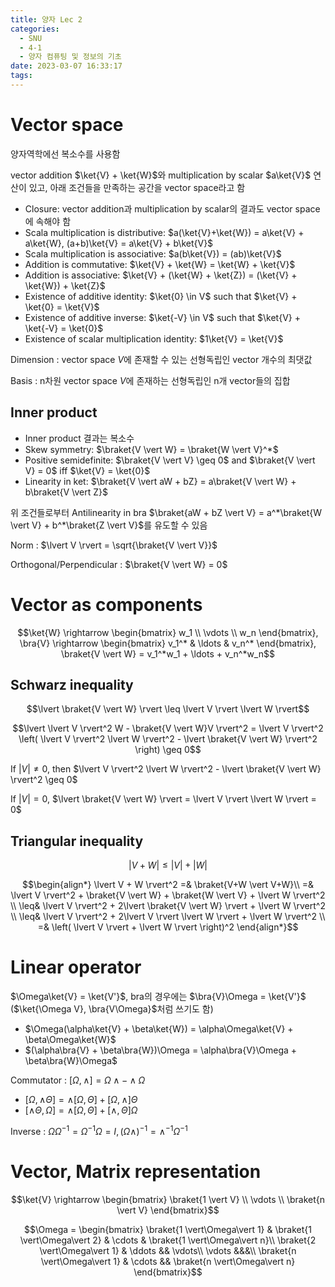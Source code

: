 ```yaml
---
title: 양자 Lec 2
categories:
  - SNU
  - 4-1
  - 양자 컴퓨팅 및 정보의 기초
date: 2023-03-07 16:33:17
tags:
---
```


# Vector space

양자역학에선 복소수를 사용함

vector addition $\ket{V} + \ket{W}$와 multiplication by scalar $a\ket{V}$ 연산이 있고, 아래 조건들을 만족하는 공간을 vector space라고 함

- Closure: vector addition과 multiplication by scalar의 결과도 vector space에 속해야 함
- Scala multiplication is distributive: $a(\ket{V}+\ket{W}) = a\ket{V} + a\ket{W}, (a+b)\ket{V} = a\ket{V} + b\ket{V}$
- Scala multiplication is associative: $a(b\ket{V}) = (ab)\ket{V}$
- Addition is commutative: $\ket{V} + \ket{W} = \ket{W} + \ket{V}$
- Addition is associative: $\ket{V} + (\ket{W} + \ket{Z}) = (\ket{V} + \ket{W}) + \ket{Z}$
- Existence of additive identity: $\ket{0} \in V$ such that $\ket{V} + \ket{0} = \ket{V}$
- Existence of additive inverse: $\ket{-V} \in V$ such that $\ket{V} + \ket{-V} = \ket{0}$
- Existence of scalar multiplication identity: $1\ket{V} = \ket{V}$

Dimension
: vector space $V$에 존재할 수 있는 선형독립인 vector 개수의 최댓값

Basis
: n차원 vector space $V$에 존재하는 선형독립인 n개 vector들의 집합

## Inner product

- Inner product 결과는 복소수
- Skew symmetry: $\braket{V \vert W} = \braket{W \vert V}^*$
- Positive semidefinite: $\braket{V \vert V} \geq 0$ and $\braket{V \vert V} = 0$ iff $\ket{V} = \ket{0}$
- Linearity in ket: $\braket{V \vert aW + bZ} = a\braket{V \vert W} + b\braket{V \vert Z}$

위 조건들로부터 Antilinearity in bra $\braket{aW + bZ \vert V} = a^*\braket{W \vert V} + b^*\braket{Z \vert V}$를 유도할 수 있음

Norm
: $\lvert V \rvert = \sqrt{\braket{V \vert V}}$

Orthogonal/Perpendicular
: $\braket{V \vert W} = 0$

# Vector as components

$$\ket{W} \rightarrow \begin{bmatrix}
  w_1 \\ \vdots \\ w_n
\end{bmatrix}, \bra{V} \rightarrow \begin{bmatrix}
  v_1^* & \ldots & v_n^*
\end{bmatrix}, \braket{V \vert W} = v_1^*w_1 + \ldots + v_n^*w_n$$

## Schwarz inequality

$$\lvert \braket{V \vert W} \rvert \leq \lvert V \rvert \lvert W \rvert$$

$$\lvert \lvert V \rvert^2 W - \braket{V \vert W}V \rvert^2 = \lvert V \rvert^2 \left( \lvert V \rvert^2 \lvert W \rvert^2 - \lvert \braket{V \vert W} \rvert^2 \right) \geq 0$$

If $\lvert V \rvert \neq 0$, then $\lvert V \rvert^2 \lvert W \rvert^2 - \lvert \braket{V \vert W} \rvert^2 \geq 0$

If $\lvert V \rvert = 0$, $\lvert \braket{V \vert W} \rvert = \lvert V \rvert \lvert W \rvert = 0$

## Triangular inequality

$$\lvert V + W \rvert \leq \lvert V \rvert + \lvert W \rvert$$

$$\begin{align*}
  \lvert V + W \rvert^2 =& \braket{V+W \vert V+W}\\
  =& \lvert V \rvert^2 + \braket{V \vert W} + \braket{W \vert V} + \lvert W \rvert^2 \\
  \leq& \lvert V \rvert^2 + 2\lvert \braket{V \vert W} \rvert + \lvert W \rvert^2 \\
  \leq& \lvert V \rvert^2 + 2\lvert V \rvert \lvert W \rvert + \lvert W \rvert^2 \\
  =& \left( \lvert V \rvert + \lvert W \rvert \right)^2
\end{align*}$$

# Linear operator

$\Omega\ket{V} = \ket{V'}$, bra의 경우에는 $\bra{V}\Omega = \ket{V'}$ ($\ket{\Omega V}, \bra{V\Omega}$처럼 쓰기도 함)

- $\Omega(\alpha\ket{V} + \beta\ket{W}) = \alpha\Omega\ket{V} + \beta\Omega\ket{W}$
- $(\alpha\bra{V} + \beta\bra{W})\Omega = \alpha\bra{V}\Omega + \beta\bra{W}\Omega$

Commutator
: $[\Omega, \wedge] = \Omega\wedge - \wedge\Omega$

- $[\Omega, \wedge\Theta] = \wedge[\Omega, \Theta] + [\Omega, \wedge]\Theta$
- $[\wedge\Theta, \Omega] = \wedge[\Omega, \Theta] + [\wedge, \Theta]\Omega$

Inverse
: $\Omega\Omega^{-1} = \Omega^{-1}\Omega = I, (\Omega\wedge)^{-1} = \wedge^{-1}\Omega^{-1}$

# Vector, Matrix representation

$$\ket{V} \rightarrow \begin{bmatrix}
  \braket{1 \vert V} \\ \vdots \\ \braket{n \vert V}
\end{bmatrix}$$

$$\Omega = \begin{bmatrix}
  \braket{1 \vert\Omega\vert 1} & \braket{1 \vert\Omega\vert 2} & \cdots & \braket{1 \vert\Omega\vert n}\\
  \braket{2 \vert\Omega\vert 1} & \ddots && \vdots\\
  \vdots &&&\\
  \braket{n \vert\Omega\vert 1} & \cdots && \braket{n \vert\Omega\vert n}
\end{bmatrix}$$
